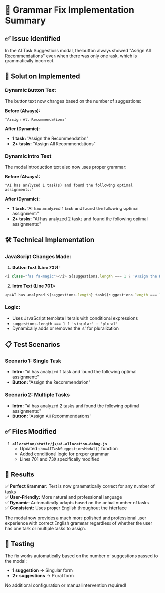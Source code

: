 # 📝 Grammar Fix Implementation Summary

## ✅ Issue Identified
In the AI Task Suggestions modal, the button always showed "Assign All Recommendations" even when there was only one task, which is grammatically incorrect.

## 🎯 Solution Implemented

### **Dynamic Button Text**
The button text now changes based on the number of suggestions:

**Before (Always):**
```
"Assign All Recommendations"
```

**After (Dynamic):**
- **1 task:** "Assign the Recommendation" 
- **2+ tasks:** "Assign All Recommendations"

### **Dynamic Intro Text**
The modal introduction text also now uses proper grammar:

**Before (Always):**
```
"AI has analyzed 1 task(s) and found the following optimal assignments:"
```

**After (Dynamic):**
- **1 task:** "AI has analyzed 1 task and found the following optimal assignment:"
- **2+ tasks:** "AI has analyzed 2 tasks and found the following optimal assignments:"

## 🛠️ Technical Implementation

### **JavaScript Changes Made:**

1. **Button Text (Line 739):**
```javascript
<i class="fas fa-magic"></i> ${suggestions.length === 1 ? 'Assign the Recommendation' : 'Assign All Recommendations'}
```

2. **Intro Text (Line 701):**
```javascript
<p>AI has analyzed ${suggestions.length} task${suggestions.length === 1 ? '' : 's'} and found the following optimal assignment${suggestions.length === 1 ? '' : 's'}:</p>
```

### **Logic:**
- Uses JavaScript template literals with conditional expressions
- `suggestions.length === 1 ? 'singular' : 'plural'`
- Dynamically adds or removes the 's' for pluralization

## 📋 Test Scenarios

### **Scenario 1: Single Task**
- **Intro:** "AI has analyzed 1 task and found the following optimal assignment:"
- **Button:** "Assign the Recommendation"

### **Scenario 2: Multiple Tasks**  
- **Intro:** "AI has analyzed 2 tasks and found the following optimal assignments:"
- **Button:** "Assign All Recommendations"

## ✅ Files Modified

1. **`allocation/static/js/ai-allocation-debug.js`**
   - Updated `showAITaskSuggestionsModal()` function
   - Added conditional logic for proper grammar
   - Lines 701 and 739 specifically modified

## 🎯 Results

✅ **Perfect Grammar:** Text is now grammatically correct for any number of tasks  
✅ **User-Friendly:** More natural and professional language  
✅ **Dynamic:** Automatically adapts based on the actual number of tasks  
✅ **Consistent:** Uses proper English throughout the interface  

The modal now provides a much more polished and professional user experience with correct English grammar regardless of whether the user has one task or multiple tasks to assign.

## 🧪 Testing

The fix works automatically based on the number of suggestions passed to the modal:
- **1 suggestion** → Singular form
- **2+ suggestions** → Plural form

No additional configuration or manual intervention required!
